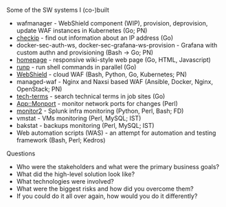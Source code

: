 Some of the SW systems I (co-)built

* wafmanager - WebShield component (WIP), provision, deprovision, update WAF instances in Kubernetes (Go; PN)
* [checkip](https://github.com/jreisinger/checkip) - find out information about an IP address  (Go)
* docker-sec-auth-ws, docker-sec-grafana-ws-provision - Grafana with custom authn and provisioning (Bash -> Go; PN)
* [homepage](https://github.com/jreisinger/homepage) - responsive wiki-style web page (Go, HTML, Javascript)
* [runp](https://github.com/jreisinger/runp) - run shell commands in parallel (Go)
* [WebShield](https://portal.webshield.pan-net.cloud/) - cloud WAF (Bash, Python, Go, Kubernetes; PN)
* managed-waf - Nginx and Naxsi based WAF (Ansible, Docker, Nginx, OpenStack; PN)
* [tech-terms](https://github.com/jreisinger/tech-terms) - search technical terms in job sites (Go)
* [App::Monport](https://metacpan.org/pod/App::Monport) - monitor network ports for changes (Perl)
* [monitor2](https://github.com/jreisinger/monitor2) - Splunk infra monitoring (Python, Perl, Bash; FD)
* vmstat - VMs monitoring (Perl, MySQL; IST)
* bakstat - backups monitoring (Perl, MySQL; IST)
* Web automation scripts (WAS) - an attempt for automation and testing framework (Bash, Perl; Kedros)

Questions

* Who were the stakeholders and what were the primary business goals?
* What did the high-level solution look like?
* What technologies were involved?
* What were the biggest risks and how did you overcome them?
* If you could do it all over again, how would you do it differently?
